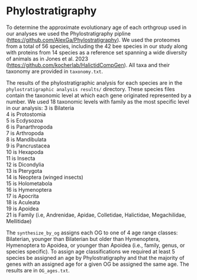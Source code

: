 # Phylostratigraphy
To determine the approximate evolutionary age of each orthgroup used in our analyses we used the Phylostratigraphy pipline (https://github.com/AlexGa/Phylostratigraphy). We used the proteomes from a total of 56 species, including the 42 bee species in our study along with proteins from 14 species as a reference set spanning a wide diversity of animals as in Jones et al. 2023 (https://github.com/kocherlab/HalictidCompGen). All taxa and their taxonomy are provided in `taxonomy.txt`.

The results of the phylostratigraphic analysis for each species are in the `phylostratigraphic analysis results/` directory. These species files contain the taxonomic level at which each gene originated represented by a number. We used 18 taxonomic levels with family as the most specific level in our analysis:
3 is Bilateria  
4 is Protostomia  
5 is Ecdysozoa  
6 is Panarthropoda  
7 is Arthropoda  
8 is Mandibulata  
9 is Pancrustacea  
10 is Hexapoda  
11 is Insecta  
12 is Dicondylia  
13 is Pterygota  
14 is Neoptera (winged insects)  
15 is Holometabola  
16 is Hymenoptera  
17 is Apocrita  
18 is Aculeata  
19 is Apoidea  
21 is Family (i.e, Andrenidae, Apidae, Colletidae, Halictidae, Megachilidae, Mellitidae)

The `synthesize_by_og` assigns each OG to one of 4 age range classes: Bilaterian, younger than Bilaterian but older than Hymenoptera, Hymenoptera to Apoidea, or younger than Apoidea (i.e., family, genus, or species specific). To assign age classifications we required at least 5 species be assigned an age by Phylostratigraphy and that the majority of genes with an assigned age for a given OG be assigned the same age. The results are in `OG_ages.txt`.
